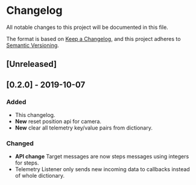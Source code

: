 # Changelog
All notable changes to this project will be documented in this file.

The format is based on [Keep a Changelog](https://keepachangelog.com/en/1.0.0/),
and this project adheres to [Semantic Versioning](https://semver.org/spec/v2.0.0.html).

## [Unreleased]

## [0.2.0] - 2019-10-07
### Added
- This changelog.
- **New** reset position api for camera.
- **New** clear all telemetry key/value pairs from dictionary.

### Changed
- **API change** Target messages are now steps messages using integers for steps.
- Telemetry Listener only sends new incoming data to callbacks instead of whole dictionary.